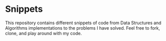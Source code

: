 # Snippets

This repository contains different snippets of code from Data Structures and Algorithms implementations to the problems I have solved. Feel free to fork, clone, and play around with my code.
